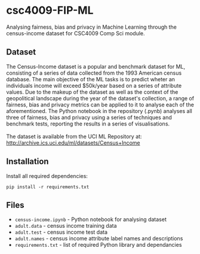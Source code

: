 # csc4009-FIP-ML
Analysing fairness, bias and privacy in Machine Learning through the census-income dataset for CSC4009 Comp Sci module.

Dataset
-------

The Census-Income dataset is a popular and benchmark dataset for ML, consisting of a series of data collected from the 1993 American census database.
The main objective of the ML tasks is to predict wheter an individuals income will exceed $50k/year based on a series of attribute values. Due to 
the makeup of the dataset as well as the context of the geopolitical landscape during the year of the dataset's collection, a range of fairness, bias 
and privacy metrics can be applied to it to analyse each of the aforementioned. 
The Python notebook in the repository (.pynb) analyses all three of fairness, bias and privacy using a series of techniques and benchmark tests,
reporting the results in a series of visualisations. <br><br>
The dataset is available from the UCI ML Repository at:
http://archive.ics.uci.edu/ml/datasets/Census+Income  

Installation
------------

Install all required dependencies:
```
pip install -r requirements.txt
```

Files
------
* `census-income.ipynb` -  Python notebook for analysing dataset 
* `adult.data` -  census income training data
* `adult.test` -  census income test data
* `adult.names` -  census income attribute label names and descriptions
* `requirements.txt` -  list of required Python library and dependancies
